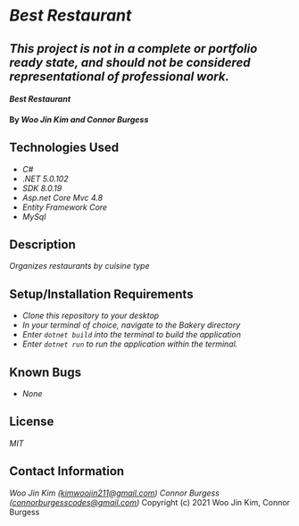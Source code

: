 # _Best Restaurant_

## _This project is not in a complete or portfolio ready state, and should not be considered representational of professional work._
#### _Best Restaurant_

#### By _**Woo Jin Kim and Connor Burgess**_

## Technologies Used

* _C#_
* _.NET 5.0.102_
* _SDK 8.0.19_
* _Asp.net Core Mvc 4.8_
* _Entity Framework Core_
* _MySql_
## Description

_Organizes restaurants by cuisine type_

## Setup/Installation Requirements

* _Clone this repository to your desktop_
* _In your terminal of choice, navigate to the Bakery directory_
* _Enter `dotnet build` into the terminal to build the application_
* _Enter `dotnet run` to run the application within the terminal._

## Known Bugs

* _None_

## License

_MIT_

## Contact Information

_Woo Jin Kim (kimwoojin211@gmail.com)_
_Connor Burgess (connorburgesscodes@gmail.com)_
Copyright (c) 2021 Woo Jin Kim, Connor Burgess